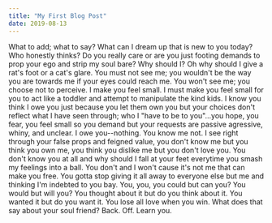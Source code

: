 ```yaml
---
title: "My First Blog Post"
date: 2019-08-13
---
```



What to add; what to say? What can I dream up that is new to you today? Who honestly thinks? Do you really care or are you just footing demands to prop your ego and strip my soul bare? Why should I? Oh why should I give a rat's foot or a cat's glare. You must not see me; you wouldn't be the way you are towards me if your eyes could reach me. You won't see me; you choose not to perceive. I make you feel small. I must make you feel small for you to act like a toddler and attempt to manipulate the kind kids. I know you think I owe you just because you let them own you but your choices don't reflect what I have seen through; who I "have to be to you"...you hope, you fear, you feel small so you demand but your requests are passive agressive, whiny, and unclear. I owe you--nothing. You know me not. I see right through your false props and feigned value, you don't know me but you think you own me, you think you dislike me but you don't love you. You don't know you at all and why should I fall at your feet everytime you smash my feelings into a ball. You don't and I won't cause it's not me that can make you free. You gotta stop giving it all away to everyone else but me and thinking I'm indebted to you bay. You, you, you could but can you? You would but will you? You thought about it but do you think about it. You wanted it but do you want it. You lose all love when you win. What does that say about your soul friend? Back. Off. Learn you. 

